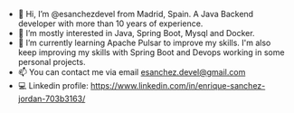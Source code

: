 - 👋 Hi, I’m @esanchezdevel from Madrid, Spain. A Java Backend developer with more than 10 years of experience.
- 👀 I’m mostly interested in Java, Spring Boot, Mysql and Docker.
- 🌱 I’m currently learning Apache Pulsar to improve my skills. I'm also keep improving my skills with Spring Boot and Devops working in some personal projects.
- 📫 You can contact me via email esanchez.devel@gmail.com
- :computer: Linkedin profile: https://www.linkedin.com/in/enrique-sanchez-jordan-703b3163/

<!---
esanchezdevel/esanchezdevel is a ✨ special ✨ repository because its `README.md` (this file) appears on your GitHub profile.
You can click the Preview link to take a look at your changes.
--->
